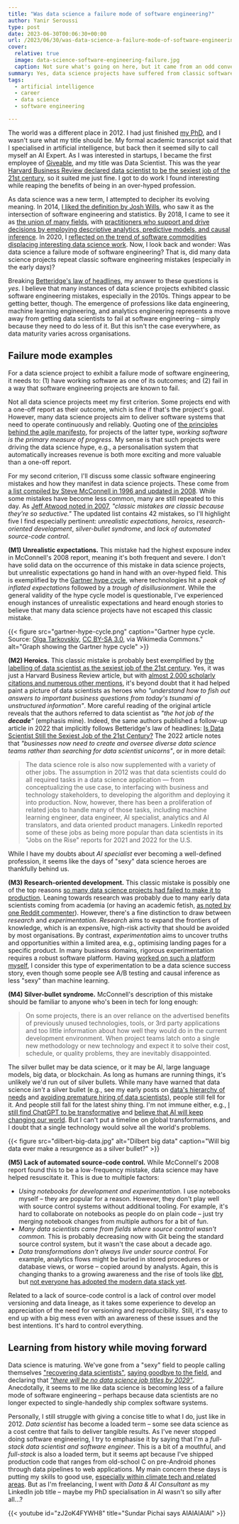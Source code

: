 ```yaml
---
title: "Was data science a failure mode of software engineering?"
author: Yanir Seroussi
type: post
date: 2023-06-30T00:06:30+00:00
url: /2023/06/30/was-data-science-a-failure-mode-of-software-engineering/
cover:
  relative: true
  image: data-science-software-engineering-failure.jpg
  caption: Not sure what's going on here, but it came from an odd conversation on the topic with Bing. Seems apt.
summary: Yes, data science projects have suffered from classic software engineering mistakes, but the field is maturing with the rise of new engineering roles.
tags:
  - artificial intelligence
  - career
  - data science
  - software engineering

---
```


The world was a different place in 2012. I had just finished [my PhD](https://yanirseroussi.com/phd-work/), and I wasn't sure what my title should be. My formal academic transcript said that I specialised in artificial intelligence, but back then it seemed silly to call myself an AI Expert. As I was interested in startups, I became the first employee of [Giveable](https://yanirseroussi.com/2015/10/02/the-wonderful-world-of-recommender-systems/), and my title was Data Scientist. This was the year [Harvard Business Review declared data scientist to be the sexiest job of the 21st century](https://hbr.org/2012/10/data-scientist-the-sexiest-job-of-the-21st-century), so it suited me just fine. I got to do work I found interesting while reaping the benefits of being in an over-hyped profession.

As data science was a new term, I attempted to decipher its evolving meaning. In 2014, [I liked the definition by Josh Wills](https://yanirseroussi.com/2014/10/23/what-is-data-science/), who saw it as the intersection of software engineering and statistics. By 2018, I came to see it as [the union of many fields](https://data.blog/2018/03/20/engineering-data-science-at-automattic/), with [practitioners who support and drive decisions by employing descriptive analytics, predictive models, and causal inference](https://yanirseroussi.com/2018/07/22/defining-data-science-in-2018/). In 2020, I [reflected on the trend of software commodities displacing interesting data science work](https://yanirseroussi.com/2020/01/11/software-commodities-are-eating-interesting-data-science-work/). Now, I look back and wonder: Was data science a failure mode of software engineering? That is, did many data science projects repeat classic software engineering mistakes (especially in the early days)?

Breaking [Betteridge's law of headlines](https://en.wikipedia.org/wiki/Betteridge%27s_law_of_headlines), my answer to these questions is _yes_. I believe that many instances of data science projects exhibited classic software engineering mistakes, especially in the 2010s. Things appear to be getting better, though. The emergence of professions like data engineering, machine learning engineering, and analytics engineering represents a move away from getting data scientists to fail at software engineering &ndash; simply because they need to do less of it. But this isn't the case everywhere, as data maturity varies across organisations.

## Failure mode examples

For a data science project to exhibit a failure mode of software engineering, it needs to: (1) have working software as one of its outcomes; and (2) fail in a way that software engineering projects are known to fail.

Not all data science projects meet my first criterion. Some projects end with a one-off report as their outcome, which is fine if that's the project's goal. However, many data science projects aim to deliver software systems that need to operate continuously and reliably. Quoting one of [the principles behind the agile manifesto](https://agilemanifesto.org/principles.html), for projects of the latter type, _working software is the primary measure of progress_. My sense is that such projects were driving the data science hype, e.g., a personalisation system that automatically increases revenue is both more exciting and more valuable than a one-off report.

For my second criterion, I'll discuss some classic software engineering mistakes and how they manifest in data science projects. These come from [a list compiled by Steve McConnell in 1996 and updated in 2008](https://www.construx.com/wp-content/uploads/2020/04/CxWhitePaper_ClassicMistakes.pdf). While some mistakes have become less common, many are still repeated to this day. As [Jeff Atwood noted in 2007](https://blog.codinghorror.com/escaping-from-gilligans-island/), _"classic mistakes are classic because they're so seductive."_ The updated list contains 42 mistakes, so I'll highlight five I find especially pertinent: _unrealistic expectations_, _heroics_, _research-oriented development_, _silver-bullet syndrome_, and _lack of automated source-code control_.

**(M1) Unrealistic expectations.** This mistake had the highest exposure index in McConnell's 2008 report, meaning it's both frequent and severe. I don't have solid data on the occurrence of this mistake in data science projects, but unrealistic expectations go hand in hand with an over-hyped field. This is exemplified by the [Gartner hype cycle](https://en.wikipedia.org/wiki/Gartner_hype_cycle), where technologies hit a _peak of inflated expectations_ followed by a _trough of disillusionment_. While the general validity of the hype cycle model is questionable, I've experienced enough instances of unrealistic expectations and heard enough stories to believe that many data science projects have not escaped this classic mistake.

{{< figure src="gartner-hype-cycle.png" caption="Gartner hype cycle. Source: [Olga Tarkovskiy](https://commons.wikimedia.org/wiki/File:Hype-Cycle-General.png), [CC BY-SA 3.0](https://creativecommons.org/licenses/by-sa/3.0), via Wikimedia Commons." alt="Graph showing the Gartner hype cycle" >}}

**(M2) Heroics.** This classic mistake is probably best exemplified by [the labelling of data scientist as the sexiest job of the 21st century](https://hbr.org/2012/10/data-scientist-the-sexiest-job-of-the-21st-century). Yes, it was just a Harvard Business Review article, but with [almost 2,000 scholarly citations and numerous other mentions](https://www.google.com/search?q="Data+Scientist%3A+The+Sexiest+Job+of+the+21st+Century"), it's beyond doubt that it had helped paint a picture of data scientists as heroes who _"understand how to fish out answers to important business questions from today's tsunami of unstructured information"_. More careful reading of the original article reveals that the authors referred to data scientist as _"the hot job of the **decade**"_ (emphasis mine). Indeed, the same authors published a follow-up article in 2022 that implicitly follows Betteridge's law of headlines: [Is Data Scientist Still the Sexiest Job of the 21st Century?](https://hbr.org/2022/07/is-data-scientist-still-the-sexiest-job-of-the-21st-century) The 2022 article notes that _"businesses now need to create and oversee diverse data science teams rather than searching for data scientist unicorns"_, or in more detail: 

> The data science role is also now supplemented with a variety of other jobs. The assumption in 2012 was that data scientists could do all required tasks in a data science application — from conceptualizing the use case, to interfacing with business and technology stakeholders, to developing the algorithm and deploying it into production. Now, however, there has been a proliferation of related jobs to handle many of those tasks, including machine learning engineer, data engineer, AI specialist, analytics and AI translators, and data oriented product managers. LinkedIn reported some of these jobs as being more popular than data scientists in its "Jobs on the Rise" reports for 2021 and 2022 for the U.S.

While I have my doubts about _AI specialist_ ever becoming a well-defined profession, it seems like the days of "sexy" data science heroes are thankfully behind us.

**(M3) Research-oriented development.** This classic mistake is possibly one of the top reasons [so many data science projects had failed to make it to production](https://venturebeat.com/ai/why-do-87-of-data-science-projects-never-make-it-into-production/). Leaning towards research was probably due to many early data scientists coming from academia (or having an academic fetish, [as noted by one Reddit commenter](https://www.reddit.com/r/datascience/comments/sbnq4f/comment/hu1e8gx/)). However, there's a fine distinction to draw between _research_ and _experimentation_. _Research_ aims to expand the frontiers of knowledge, which is an expensive, high-risk activity that should be avoided by most organisations. By contrast, _experimentation_ aims to uncover truths and opportunities within a limited area, e.g., optimising landing pages for a specific product. In many business domains, rigorous experimentation requires a robust software platform. Having [worked on such a platform myself](https://data.blog/2021/04/14/architecting-explat-automattics-new-experimentation-platform/), I consider this type of experimentation to be a data science success story, even though some people see A/B testing and causal inference as less "sexy" than machine learning.

**(M4) Silver-bullet syndrome.** McConnell's description of this mistake should be familiar to anyone who's been in tech for long enough:

> On some projects, there is an over reliance on the advertised benefits of previously unused technologies, tools, or 3rd party applications and too little information about how well they would do in the current development environment. When project teams latch onto a single new methodology or new technology and expect it to solve their cost, schedule, or quality problems, they are inevitably disappointed.

The silver bullet may be data science, or it may be AI, large language models, big data, or blockchain. As long as humans are running things, it's unlikely we'd run out of silver bullets. While many have warned that data science _isn't_ a silver bullet (e.g., see my early posts on [data's hierarchy of needs](https://yanirseroussi.com/2014/08/17/datas-hierarchy-of-needs/) and [avoiding premature hiring of data scientists](https://yanirseroussi.com/2015/08/24/you-dont-need-a-data-scientist-yet/)), people still fell for it. And people still fall for the latest shiny thing. I'm not immune either, e.g., [I still find ChatGPT to be transformative](https://yanirseroussi.com/2022/12/11/chatgpt-is-transformative-ai/) and [believe that AI will keep changing our world](https://yanirseroussi.com/2023/04/21/remaining-relevant-as-a-small-language-model/). But I can't put a timeline on global transformations, and I doubt that a single technology would solve all the world's problems.

{{< figure src="dilbert-big-data.jpg" alt="Dilbert big data" caption="Will big data ever make a resurgence as a silver bullet?" >}}

**(M5) Lack of automated source-code control.** While McConnell's 2008 report found this to be a low-frequency mistake, data science may have helped resuscitate it. This is due to multiple factors:

* _Using notebooks for development and experimentation._ I use notebooks myself &ndash; they are popular for a reason. However, they don't play well with source control systems without additional tooling. For example, it's hard to collaborate on notebooks as people do on plain code &ndash; just try merging notebook changes from multiple authors for a bit of fun.
* _Many data scientists came from fields where source control wasn't common._ This is probably decreasing now with Git being the standard source control system, but it wasn't the case about a decade ago.
* _Data transformations don't always live under source control._ For example, analytics flows might be buried in stored procedures or database views, or worse &ndash; copied around by analysts. Again, this is changing thanks to a growing awareness and the rise of tools like [dbt](https://www.getdbt.com/product/what-is-dbt/), but [not everyone has adopted the modern data stack yet](https://hightouch.com/blog/you-dont-need-the-mds).

Related to a lack of source-code control is a lack of control over model versioning and data lineage, as it takes some experience to develop an appreciation of the need for versioning and reproducibility. Still, it's easy to end up with a big mess even with an awareness of these issues and the best intentions. It's hard to control everything.

## Learning from history while moving forward

Data science is maturing. We've gone from a "sexy" field to people calling themselves ["recovering data scientists"](https://josephreis.com/2020/10/12/what-is-a-recovering-data-scientist/), [saying goodbye to the field](https://ryxcommar.com/2022/11/27/goodbye-data-science/), and declaring that [_"there will be no data science job titles by 2029"_](https://www.forbes.com/sites/forbestechcouncil/2019/02/04/why-there-will-be-no-data-science-job-titles-by-2029/). Anecdotally, it seems to me like data science is becoming less of a failure mode of software engineering &ndash; perhaps because data scientists are no longer expected to single-handedly ship complex software systems. 

Personally, I still struggle with giving a concise title to what I do, just like in 2012. _Data scientist_ has become a loaded term &ndash; some see data science as a cost centre that fails to deliver tangible results. As I've never stopped doing software engineering, I try to emphasise it by saying that I'm a _full-stack data scientist and software engineer_. This is a bit of a mouthful, and _full-stack_ is also a loaded term, but it seems apt because I've shipped production code that ranges from old-school C on pre-Android phones through data pipelines to web applications. My main concern these days is putting my skills to good use, [especially within climate tech and related areas](https://yanirseroussi.com/2022/06/06/the-mission-matters-moving-to-climate-tech-as-a-data-scientist/). But as I'm freelancing, I went with _Data & AI Consultant_ as my LinkedIn job title &ndash; maybe my PhD specialisation in AI wasn't so silly after all...?

{{< youtube id="zJ2oK4FYWH8" title="Sundar Pichai says AIAIAIAIAI" >}}
